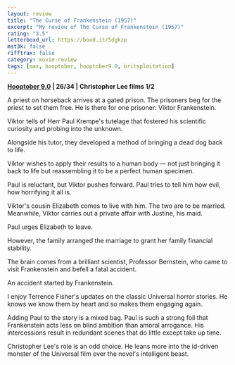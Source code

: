 ```yaml
---
layout: review
title: "The Curse of Frankenstein (1957)"
excerpt: "My review of The Curse of Frankenstein (1957)"
rating: "3.5"
letterboxd_url: https://boxd.it/5dgkzp
mst3k: false
rifftrax: false
category: movie-review
tags: [max, hooptober, hooptober9.0, britsploitation]
---
```


<b><a href="https://letterboxd.com/blrobin2/list/hooptober-90-retroactive/detail/">Hooptober 9.0</a> | 26/34 | Christopher Lee films 1/2</b>

A priest on horseback arrives at a gated prison. The prisoners beg for the priest to set them free. He is there for one prisoner: Viktor Frankenstein.

Viktor tells of Herr Paul Krempe's tutelage that fostered his scientific curiosity and probing into the unknown.

Alongside his tutor, they developed a method of bringing a dead dog back to life.

Viktor wishes to apply their results to a human body — not just bringing it back to life but reassembling it to be a perfect human specimen.

Paul is reluctant, but Viktor pushes forward. Paul tries to tell him how evil, how horrifying it all is.

Viktor's cousin Elizabeth comes to live with him. The two are to be married. Meanwhile, Viktor carries out a private affair with Justine, his maid.

Paul urges Elizabeth to leave.

However, the family arranged the marriage to grant her family financial stability.

The brain comes from a brilliant scientist, Professor Bernstein, who came to visit Frankenstein and befell a fatal accident.

An accident started by Frankenstein.

I enjoy Terrence Fisher's updates on the classic Universal horror stories. He knows we know them by heart and so makes them engaging again.

Adding Paul to the story is a mixed bag. Paul is such a strong foil that Frankenstein acts less on blind ambition than amoral arrogance. His intercessions result in redundant scenes that do little except take up time.

Christopher Lee's role is an odd choice. He leans more into the id-driven monster of the Universal film over the novel's intelligent beast.
